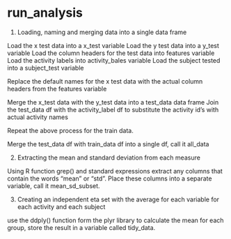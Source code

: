 run_analysis
============
1. Loading, naming and merging data into a single data frame

Load the x test data into a x_test variable
Load the y test data into a y_test variable
Load the column headers for the test data into features variable
Load the activity labels into activity_bales variable
Load the subject tested into a subject_test variable 

Replace the default names for the x test data with the actual column headers from the features variable

Merge the x_test data with the y_test data into a test_data data frame
Join the test_data df with the activity_label df to substitute the activity id’s with actual activity names

Repeat the above process for the train data.

Merge the test_data df with train_data df into a single df, call it all_data

2. Extracting the mean and standard deviation from each measure

Using R function grep() and standard expressions extract any columns that contain the words “mean” or “std”. Place these columns into a separate variable, call it mean_sd_subset.

3. Creating an independent eta set with the average for each variable for each activity and each subject

use the ddply() function form the plyr library to calculate the mean for each group, store the result in a variable called tidy_data.
